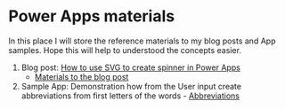 # Power Apps materials

In this place I will store the reference materials to my blog posts and App samples. Hope this will help to understood the concepts easier.

1. Blog post: [How to use SVG to create spinner in Power Apps](https://365corner.pl/2022/01/11/how-to-use-svg-to-create-spinner-in-power-apps/)
   -   <a href="HowToUseSVGToCreateLoadingSpinnerInPowerApps">Materials to the blog post</a>
2. Sample App: Demonstration how from the User input create abbreviations from first letters of the words - <a href="AbbreviationsSampleApp">Abbreviations</a>
